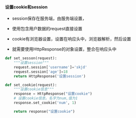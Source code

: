 #### 设置cookie和session

- session保存在服务端，由服务端设置，
- 使用包含用户数据的request直接设置

- cookie有浏览器设置，设置在响应头中，浏览器解析，然后设置
- 就需要使用HttpResponse的对象设置，整合在响应头中

```python
def set_sesson(request):
    """设置session"""
    request.session['username']='skjd'
    request.session['age']=18
    return HttpResponse('设置session')
```

```python
def set_cookie(request):
    """设置cookie信息"""
    response = HttpResponse("设置cookie")
    # 设置cookie信息。名字为num,值为1
    response.set_cookie('num', 1)

    return response("设置cookie")
```

